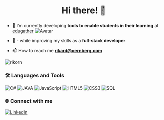 <div align="center">
  <h1 align="center">Hi there! 👋</h1>
</div>
<div>
  <h3 align="center"></h3>
</div>

* 🔭 I’m currently developing **tools to enable students in their learning** at [edugather](https://github.com/edugather) ![Avatar](https://github.com/edugather.png?size=70)

* 🌱 - while improving my skills as a **full-stack developer**

* 📫 How to reach me **rikard@oernberg.com**

<!--* ⚡ Fun fact **** -->


<p align="left"> <img src="https://komarev.com/ghpvc/?username=rikorn&label=Profile+views&color=0e75b6&style=plastic" alt="rikorn" /> </p>

### 🛠️ Languages and Tools
![C#](https://img.shields.io/badge/-C%23-239120?logo=c-sharp&logoColor=white&style=flat)
![JAVA](https://img.shields.io/badge/-Java-fff?&logo=Java&logoColor=007396&style=flat)
![JavaScript](https://img.shields.io/badge/-JavaScript-FF5733?logo=javascript&logoColor=white&style=flat)
![HTML5](https://img.shields.io/badge/-HTML5-E34F26?logo=html5&logoColor=white&style=flat)
![CSS3](https://img.shields.io/badge/-CSS3-1572B6?logo=css3&logoColor=white&style=flat)
![SQL](https://img.shields.io/badge/-SQL-4479A1?logo=postgresql&logoColor=white&style=flat)


### 🌐 Connect with me
<a href="https://www.linkedin.com/in/rikard-örnberg-2109b310b/" target="_blank" rel="noopener noreferrer">
  <img src="https://img.shields.io/badge/-LinkedIn-0077B5?logo=linkedin&logoColor=white&style=plastic" alt="LinkedIn">
</a>

<!--
**rikorn/rikorn** is a ✨ _special_ ✨ repository because its `README.md` (this file) appears on your GitHub profile.

Here are some ideas to get you started:

- 🔭 I’m currently working on ...
- 🌱 I’m currently learning ...
- 👯 I’m looking to collaborate on ...
- 🤔 I’m looking for help with ...
- 💬 Ask me about ...
- 📫 How to reach me: ...
- 😄 Pronouns: ...
- ⚡ Fun fact: ...
-->
